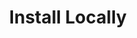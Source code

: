 ---
title: Install Locally 
description: Learn how to install Pachyderm locally.
author:
tags: ["getting-started", ]
categories:
series: ["local install"]
seriesPart: 1
date:
weight: 2
---